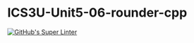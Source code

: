 # ICS3U-Unit5-06-rounder-cpp

[![GitHub's Super Linter](https://github.com/Rohnin-Barrette/ICS3U-Unit5-06-rounder-cpp/workflows/GitHub's%20Super%20Linter/badge.svg)](https://github.com/Rohnin-Barrette/ICS3U-Unit5-06-rounder-cpp/actions)
